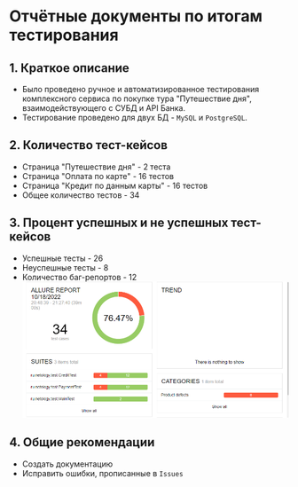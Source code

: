 # Отчётные документы по итогам тестирования

## 1. Краткое описание
* Было проведено ручное и автоматизированное тестирования комплексного сервиса по покупке тура "Путешествие дня", взаимодействующего с СУБД и API Банка.
* Тестирование проведено для двух БД - `MySQL` и `PostgreSQL`.

## 2. Количество тест-кейсов
* Страница "Путешествие дня" - 2 теста
* Страница "Оплата по карте" - 16 тестов
* Страница "Кредит по данным карты" - 16 тестов
* Общее количество тестов - 34

## 3. Процент успешных и не успешных тест-кейсов
* Успешные тесты - 26
* Неуспешные тесты - 8
* Количество баг-репортов - 12
![img_2.png](img_2.png)

## 4. Общие рекомендации
* Создать документацию
* Исправить ошибки, прописанные в `Issues`